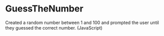 # GuessTheNumber
  Created a random number between 1 and 100 and prompted the user until they guessed the correct number. (JavaScript)
